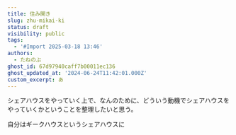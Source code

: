 ```yaml
---
title: 住み開き
slug: zhu-mikai-ki
status: draft
visibility: public
tags:
  - '#Import 2025-03-18 13:46'
authors:
  - たねのぶ
ghost_id: 67d97940caff7b00011ec136
ghost_updated_at: '2024-06-24T11:42:01.000Z'
custom_excerpt: あ
---
```

シェアハウスをやっていく上で、なんのために、どういう動機でシェアハウスをやっていくかということを整理したいと思う。

自分はギークハウスというシェアハウスに
